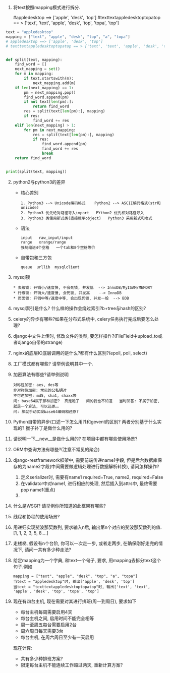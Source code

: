 1. 将text按照mapping模式进行拆分.

   #appledesktop ==> ['apple', 'desk', 'top']
   #texttextappledesktoptopatop == > ['text', 'text', 'apple', 'desk', 'top', 'topa', 'top']

```python
text = "appledesktop"
mapping = ["text", "apple", "desk", "top", "a", "topa"]
# appledesktop ==> ['apple', 'desk', 'top']
# texttextappledesktoptopatop == > ['text', 'text', 'apple', 'desk', 'top', 'topa', 'top']


def split(text, mapping):
    find_word = []
    next_mapping = set()
    for m in mapping:
        if text.startswith(m):
            next_mapping.add(m)
    if len(next_mapping) == 1:
        pm = next_mapping.pop()
        find_word.append(pm)
        if not text[len(pm):]:
            return find_word
        res = split(text[len(pm):], mapping)
        if res:
            find_word += res
    elif len(next_mapping) > 1:
        for pm in next_mapping:
            res = split(text[len(pm):], mapping)
            if res:
                find_word.append(pm)
                find_word += res
                break
    return find_word


print(split(text, mapping))
```

2. python2与python3的差异

   * 核心差别

     ```shell
     1. Python3 --> Unicode编码格式    Python2 --> ASCII编码格式(str和unicode)
     2. Python3 优先绝对路径导入import   PYthon2 优先相对路径导入
     3. Python3 类使用新式类(直接继承object)   Python3 采用新式和老式
     ```

   * 语法

     ```shell
     input   raw_input/input
     range   xrange/range
     强制缩进4个空格   一个tab和8个空格等价
     ```

   * 自带包和三方包

     ```shell
     queue	urllib  mysqlclient
     ```


3. mysql锁

   ```shell
   * 表级锁: 开销小/速度快, 不会死锁, 并发低  --> InnoDB/MyISAM/MEMORY
   * 行级锁: 开销大/速度慢, 会死锁, 并发高    --> InnoDB
   * 页面锁: 开销中等/速度中等, 会出现死锁, 并发一般  --> BDB
   ```

   

4. mysql索引是什么? 什么样的操作会绕过索引?b+tree与hash的区别?

5. celery的异步有哪些?如果在分布式系统中, celery任务执行完成后要怎么处理?

6. django中文件上传时, 修改文件的类型, 要怎样操作?(FileField中upload_to或者django自带的strange)

7. nginx的底层IO底层调用的是什么?都有什么区别?(epoll, poll, select)

8. 工厂模式都有哪些? 请举例说明其中一个.

9. 加密算法有哪些?请举例说明

   ```shell
   对称性加密: aes, des等
   非对称性加密: 常见的公私钥对
   不可逆加密: md5, sha1, shaxx等
   问: base64属于那种加密?  真是跪了   问的我也不知道   当时回答: 不属于加密, 就是一个算法, 可以还原。。
   问: 那就手动实现base64编码和还原?
   ```

10. Python自带的异步(口述一下怎么用?)和gevent的区别? 两者分别基于什么实现的? 猴子补丁是做什么用的?

11. 请说明一下\__new__是做什么用的? 在项目中都有哪些使用场景?

12. ORM中查询方法有哪些?(注意不常见的聚合)

13. django-restframework框架中, 需要前端传递name1字段, 但是后台数据库保存的为name2字段(中间需要做逻辑处理进行数据解析转换), 请问怎样操作?

    1. 定义serializer时, 需要有name1 required=True, name2, required=False
    2. 在validator中对name1, 进行相应的处理, 然后插入到attrs中, 最终需要pop name1(重点)
    3. 

14. 什么是WSGI? 请举例你所知道的此框架有哪些?

15. 线程和协程的使用场景?

16. 用递归实现斐波那契数列, 要求输入n后, 输出第n个对应的斐波那契数列的值. [1, 1, 2, 3, 5, 8....]

17. 走楼梯, 假设有n个台阶, 你可以一次走一步, 或者走两步, 在确保刚好走完的情况下, 请问一共有多少种走法?

18. 给定mapping为一个字典, 和text一个句子, 要求, 用mapping去拆分text这个句子.例如

    ```shell
    mapping = ["text", "apple", "desk", "top", "a", "topa"]
    当text = "appledesktop"时, 输出['apple', 'desk', 'top']
    当text = "texttextappledesktoptopatop"时, 输出['text', 'text', 'apple', 'desk', 'top', 'topa', 'top']
    ```

19. 现在有四台主机, 现在需要对其进行排班(周一到周日), 要求如下

    * 每台主机每周需要启用4天
    * 每台主机之间, 启用时间不能完全相等
    * 周一至周五每台需要启用2台
    * 周六周日每天需要3台
    * 每台主机, 在周六周日至少有一天启用

    现在计算:

    * 共有多少种排班方案?
    * 限定每台主机不能连续工作超过两天, 重新计算方案?

 

 